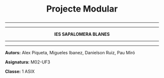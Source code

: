 # <p align="center">Projecte Modular</p>

---
---

<p align="center"><b>IES SAPALOMERA BLANES</b></p>

---

---

**Autors:** Alex Piqueta, Migueles Ibanez, Danielson Ruiz, Pau Miró

**Asignatura:** M02-UF3

**Classe:** 1 ASIX


